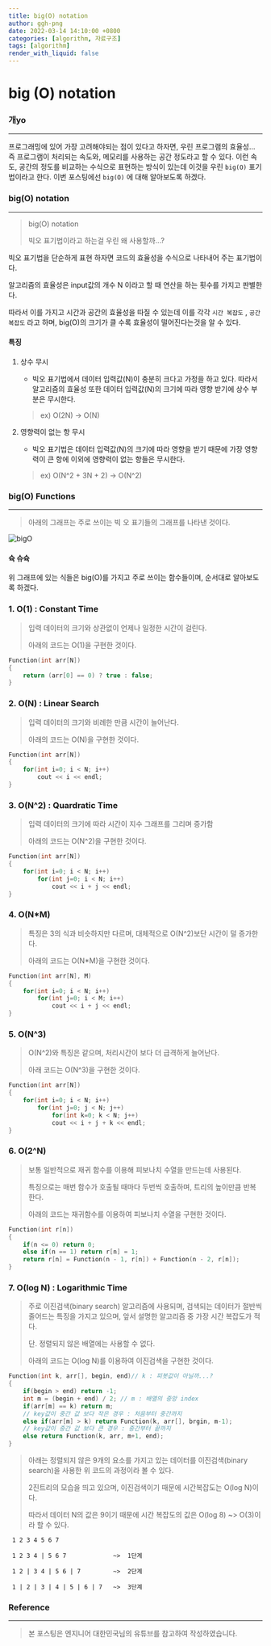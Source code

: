 ```yaml
---
title: big(O) notation
author: ggh-png
date: 2022-03-14 14:10:00 +0800
categories: [algorithm, 자료구조]
tags: [algorithm]
render_with_liquid: false
---
```


# big (O) notation

### 개yo

---

프로그래밍에 있어 가장 고려해야되는 점이 있다고 하자면, 우린 프로그램의 효율성... 즉 프로그램이 처리되는 속도와, 메모리를 사용하는 공간 정도라고 할 수 있다. 이런 속도, 공간의 정도를 비교하는 수식으로 표현하는 방식이 있는데 이것을 우린  `big(O)` 표기법이라고 한다. 이번 포스팅에선 `big(O)` 에 대해 알아보도록 하겠다.  

 

### big(O) notation

---

> big(O) notation
> 
> 
> 빅오 표기법이라고 하는걸 우린 왜 사용할까...?
> 

빅오 표기법을 단순하게 표현 하자면 코드의 효율성을 수식으로 나타내어 주는 표기법이다. 

알고리즘의 효율성은 input값의 개수 N 이라고 할 때 연산을 하는 횟수를 가지고 판별한다. 

따라서 이를 가지고 시간과 공간의 효율성을 따질 수 있는데 이를 각각 `시간 복잡도` , `공간 복잡도` 라고 하며, big(O)의 크기가 클 수록 효율성이 떨어진다는것을 알 수 있다. 

#### 특징 

1. 상수 무시 
    - 빅오 표기법에서 데이터 입력값(N)이 충분히 크다고 가정을 하고 있다.  따라서  알고리즘의 효율성 또한 데이터 입력값(N)의 크기에 따라 영향 받기에 상수 부분은 무시한다.
    
    > ex) O(2N) → O(N)
    > 
2. 영향력이 없는 항 무시
    - 빅오 표기법은 데이터 입력값(N)의 크기에 따라 영향을 받기 때문에 가장 영향력이 큰 항에 이외에 영향력이 없는 항들은 무시한다.
    
    > ex) O(N^2 + 3N + 2) → O(N^2)
    > 

### big(O) Functions

---

> 아래의 그래프는 주로 쓰이는 빅 오 표기들의 그래프를 나타낸 것이다.


![bigO](https://user-images.githubusercontent.com/71277820/158517098-ef5617c9-47b2-4344-b53d-e7227ebdda47.png)

#### 슉 슈슉

 위 그래프에 있는 식들은 big(O)를 가지고 주로 쓰이는 함수들이며, 순서대로 알아보도록 하겠다. 

### 1. O(1) : Constant Time

> 입력 데이터의 크기와 상관없이 언제나 일정한 시간이 걸린다.
> 
> 
>  아래의 코드는 O(1)을 구현한 것이다.  
> 

```cpp
Function(int arr[N])
{
	return (arr[0] == 0) ? true : false;
}
```

### 2. O(N) : Linear Search

> 입력 데이터의 크기와 비례한 만큼 시간이 늘어난다.
> 
> 
> 아래의 코드는 O(N)을 구현한 것이다. 
> 

```cpp
Function(int arr[N])
{
	for(int i=0; i < N; i++)
		cout << i << endl;
}
```

### 3. O(N^2) : Quardratic Time

> 입력 데이터의 크기에 따라 시간이 지수 그래프를 그리며 증가함
> 
> 
> 아래의 코드는 O(N^2)을 구현한 것이다. 
> 

```cpp
Function(int arr[N])
{
	for(int i=0; i < N; i++)
		for(int j=0; i < N; i++)
			cout << i + j << endl;
}
```

### 4. O(N*M)

> 특징은 3의 식과 비슷하지만  다르며, 대체적으로 O(N^2)보단 시간이 덜 증가한다.
> 
> 
> 아래의 코드는 O(N*M)을 구현한 것이다. 
> 

```cpp
Function(int arr[N], M)
{
	for(int i=0; i < N; i++)
		for(int j=0; i < M; i++)
			cout << i + j << endl;
}
```

### 5. O(N^3)

> O(N^2)와 특징은 같으며, 처리시간이 보다 더 급격하게 늘어난다.
> 
> 
> 아래 코드는 O(N^3)을 구현한 것이다. 
> 

```cpp
Function(int arr[N])
{
	for(int i=0; i < N; i++)
		for(int j=0; j < N; j++)
			for(int k=0; k < N; j++)
			cout << i + j + k << endl;
}
```

### 6. O(2^N)

> 보통 일반적으로 재귀 함수를 이용해  피보나치 수열을 만드는데 사용된다.
> 
> 
> 특징으로는 매번 함수가 호출될 때마다 두번씩 호출하며, 트리의 높이만큼 반복한다. 
> 
> 아래의 코드는 재귀함수를 이용하여 피보나치 수열을 구현한 것이다.
> 

```cpp
Function(int r[n]) 
{
	if(n <= 0) return 0;
	else if(n == 1) return r[n] = 1;
	return r[n] = Function(n - 1, r[n]) + Function(n - 2, r[n]); 
}
```

### 7. O(log N) : Logarithmic Time

> 주로 이진검색(binary search) 알고리즘에 사용되며, 검색되는 데이터가 절반씩 줄어드는 특징을 가지고 있으며, 앞서 설명한 알고리즘 중 가장 시간 복잡도가 적다.
> 
> 
> 단. 정렬되지 않은 배열에는 사용할 수 없다. 
> 
> 아래의 코드는 O(log N)를 이용하여 이진검색을 구현한 것이다.
> 

```cpp
Function(int k, arr[], begin, end)// k : 피봇값이 아닐까...?
{
	if(begin > end) return -1;
	int m = (begin + end) / 2; // m : 배열의 중앙 index
	if(arr[m] == k) return m;
	// key값이 중간 값 보다 작은 경우 : 처음부터 중간까지 
	else if(arr[m] > k) return Function(k, arr[], brgin, m-1);
	// key값이 중간 값 보다 큰 경우 : 중간부터 끝까지 
	else return Function(k, arr, m+1, end);
}
```

> 아래는 정렬되지 않은 9개의 요소를 가지고 있는 데이터를 이진검색(binary search)을 사용한 위 코드의 과정이라 볼 수 있다.
> 
> 
> 2진트리의 모습을 띄고 있으며, 이진검색이기 때문에 시간복잡도는 O(log N)이다. 
> 
> 따라서 데이터 N의 값은 9이기 때문에 시간 복잡도의 값은 O(log 8) ~> O(3)이라 할 수 있다. 
> 

```
 1 2 3 4 5 6 7
 
 1 2 3 4 | 5 6 7             ~>  1단계
 
 1 2 | 3 4 | 5 6 | 7         ~>  2단계 
 
 1 | 2 | 3 | 4 | 5 | 6 | 7   ~>  3단계 

```

### **Reference**

---

> 본 포스팅은 엔지니어 대한민국님의 유튜브를 참고하여 작성하였습니다.
>